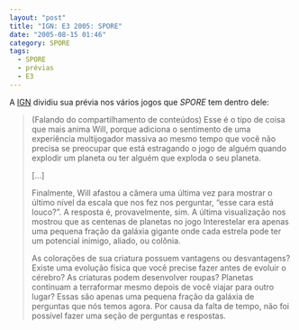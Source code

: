 ```yaml
---
layout: "post"
title: "IGN: E3 2005: SPORE"
date: "2005-08-15 01:46"
category: SPORE
tags:
  - SPORE
  - prévias
  - E3
---
```


A [IGN](https://www.ign.com/articles/2005/05/20/e3-2005-spore) dividiu sua prévia nos vários jogos que _SPORE_ tem dentro dele:

> (Falando do compartilhamento de conteúdos) Esse é o tipo de coisa que mais anima Will, porque adiciona o sentimento de uma experiência multijogador massiva ao mesmo tempo que você não precisa se preocupar que está estragando o jogo de alguém quando explodir um planeta ou ter alguém que exploda o seu planeta.
>
> [...]
>
> Finalmente, Will afastou a câmera uma última vez para mostrar o último nível da escala que nos fez nos perguntar, “esse cara está louco?”. A resposta é, provavelmente, sim. A última visualização nos mostrou que as centenas de planetas no jogo Interestelar era apenas uma pequena fração da galáxia gigante onde cada estrela pode ter um potencial inimigo, aliado, ou colônia.
>
> As colorações de sua criatura possuem vantagens ou desvantagens? Existe uma evolução física que você precise fazer antes de evoluir o cérebro? As criaturas podem desenvolver roupas? Planetas continuam a terraformar mesmo depois de você viajar para outro lugar? Essas são apenas uma pequena fração da galáxia de perguntas que nós temos agora. Por causa da falta de tempo, não foi possível fazer uma seção de perguntas e respostas.
